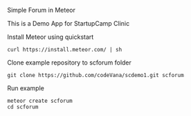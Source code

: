 
Simple Forum in Meteor

This is a Demo App for StartupCamp Clinic

Install Meteor using quickstart
```
curl https://install.meteor.com/ | sh
```
Clone example repository to scforum folder
```
git clone https://github.com/codeVana/scdemo1.git scforum
```

Run example
```
meteor create scforum
cd scforum
```



